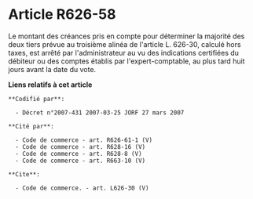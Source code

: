 # Article R626-58

Le montant des créances pris en compte pour déterminer la majorité des deux tiers prévue au troisième alinéa de l'article L.
626-30, calculé hors taxes, est arrêté par l'administrateur au vu des indications certifiées du débiteur ou des comptes
établis par l'expert-comptable, au plus tard huit jours avant la date du vote.

**Liens relatifs à cet article**

	**Codifié par**:

	  - Décret n°2007-431 2007-03-25 JORF 27 mars 2007

	**Cité par**:

	  - Code de commerce - art. R626-61-1 (V)
	  - Code de commerce - art. R628-16 (V)
	  - Code de commerce - art. R628-8 (V)
	  - Code de commerce - art. R663-10 (V)

	**Cite**:

	  - Code de commerce. - art. L626-30 (V)
